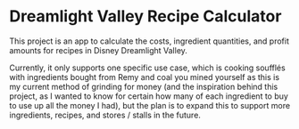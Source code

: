 # Dreamlight Valley Recipe Calculator

This project is an app to calculate the costs, ingredient quantities, and profit amounts for recipes in Disney Dreamlight Valley.

Currently, it only supports one specific use case, which is cooking soufflés with ingredients bought from Remy and coal you mined yourself as this is my current method of grinding for money (and the inspiration behind this project, as I wanted to know for certain how many of each ingredient to buy to use up all the money I had), but the plan is to expand this to support more ingredients, recipes, and stores / stalls in the future.
